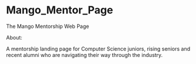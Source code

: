 # Mango_Mentor_Page

The Mango Mentorship Web Page

About:

A mentorship landing page for Computer Science juniors, rising seniors and recent alumni who are navigating their way through the 
industry.